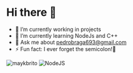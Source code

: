 # Hi there 👋

- 🔭 I’m currently working in projects
- 🌱 I’m currently learning NodeJs and C++
- 💬 Ask me about [pedrobraga693@gmail.com](mailto:pedrobraga693@gmail.com)
- ⚡ Fun fact: I ever forget the semicolon!🤣

<img src="https://github-readme-stats.vercel.app/api?username=pedrohenriquebraga&show_icons=true" alt="maykbrito"/> 

<img alt="NodeJS" src="https://img.shields.io/badge/node.js-%2343853D.svg?&style=for-the-badge&logo=node.js&logoColor=white"/>
